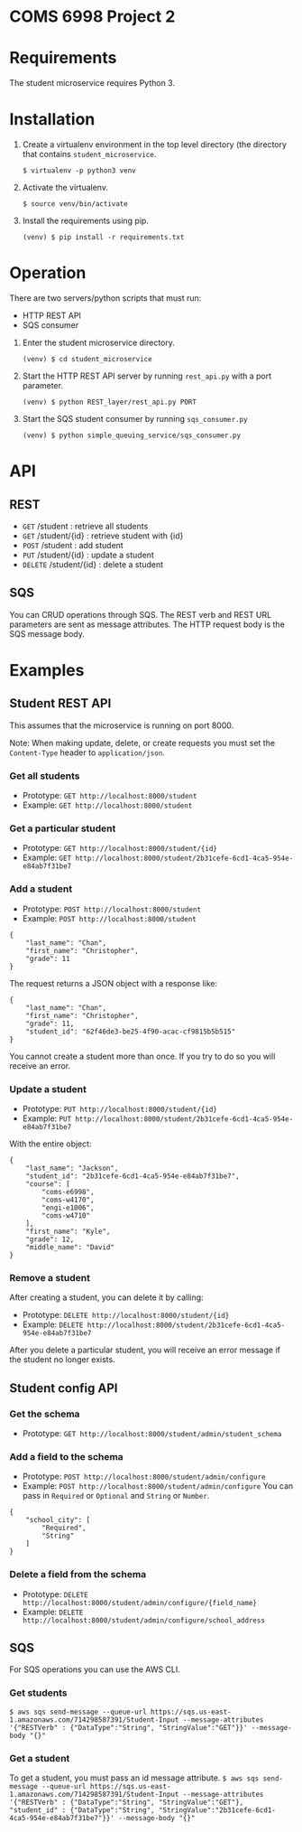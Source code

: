 # COMS 6998 Project 2

# Requirements
The student microservice requires Python 3.

# Installation
1. Create a virtualenv environment in the top level directory (the directory that contains `student_microservice`.

    `$ virtualenv -p python3 venv`
2. Activate the virtualenv.
    
    `$ source venv/bin/activate`
2. Install the requirements using pip.

    `(venv) $ pip install -r requirements.txt`

# Operation
There are two servers/python scripts that must run:
* HTTP REST API
* SQS consumer

1. Enter the student microservice directory.

    `(venv) $ cd student_microservice`
2. Start the HTTP REST API server by running `rest_api.py` with a port parameter.

    `(venv) $ python REST_layer/rest_api.py PORT`
3. Start the SQS student consumer by running `sqs_consumer.py`
 
    `(venv) $ python simple_queuing_service/sqs_consumer.py`

# API
## REST

* `GET` /student : retrieve all students
* `GET` /student/{id} : retrieve student with {id}
* `POST` /student : add student
* `PUT` /student/{id} : update a student
* `DELETE` /student/{id} : delete a student

## SQS
You can CRUD operations through SQS. The REST verb and REST URL parameters are sent as message attributes. The HTTP 
request body is the SQS message body.

# Examples

## Student REST API
This assumes that the microservice is running on port 8000.

Note: When making update, delete, or create requests you must set the `Content-Type` header to `application/json`.

### Get all students
* Prototype: `GET http://localhost:8000/student`
* Example: `GET http://localhost:8000/student`

### Get a particular student
* Prototype: `GET http://localhost:8000/student/{id}`
* Example: `GET http://localhost:8000/student/2b31cefe-6cd1-4ca5-954e-e84ab7f31be7`

### Add a student
* Prototype: `POST http://localhost:8000/student`
* Example: `POST http://localhost:8000/student`
```
{
    "last_name": "Chan",
    "first_name": "Christopher",
    "grade": 11
}
```

The request returns a JSON object with a response like:
```
{
    "last_name": "Chan",
    "first_name": "Christopher",
    "grade": 11,
    "student_id": "62f46de3-be25-4f90-acac-cf9815b5b515"
}
```

You cannot create a student more than once. If you try to do so you will receive an error.

### Update a student
* Prototype: `PUT http://localhost:8000/student/{id}`
* Example: `PUT http://localhost:8000/student/2b31cefe-6cd1-4ca5-954e-e84ab7f31be7`

With the entire object:
```
{
    "last_name": "Jackson",
    "student_id": "2b31cefe-6cd1-4ca5-954e-e84ab7f31be7",
    "course": [
        "coms-e6998",
        "coms-w4170",
        "engi-e1006",
        "coms-w4710"
    ],
    "first_name": "Kyle",
    "grade": 12,
    "middle_name": "David"
}
```

### Remove a student
After creating a student, you can delete it by calling:
* Prototype: `DELETE http://localhost:8000/student/{id}`
* Example: `DELETE http://localhost:8000/student/2b31cefe-6cd1-4ca5-954e-e84ab7f31be7`

After you delete a particular student, you will receive an error message if the student no longer exists.

## Student config API

### Get the schema
* Prototype: `GET http://localhost:8000/student/admin/student_schema`

### Add a field to the schema
* Prototype: `POST http://localhost:8000/student/admin/configure`
* Example: `POST http://localhost:8000/student/admin/configure`
You can pass in `Required` or `Optional` and `String` or `Number`.

```
{
    "school_city": [
        "Required",
        "String"
    ]
}
```

### Delete a field from the schema
* Prototype: `DELETE http://localhost:8000/student/admin/configure/{field_name}`
* Example: `DELETE http://localhost:8000/student/admin/configure/school_address`

## SQS
For SQS operations you can use the AWS CLI. 

### Get students
`$ aws sqs send-message --queue-url https://sqs.us-east-1.amazonaws.com/714298587391/Student-Input --message-attributes '{"RESTVerb" : {"DataType":"String", "StringValue":"GET"}}' --message-body "{}"`

### Get a student
To get a student, you must pass an id message attribute.
`$ aws sqs send-message --queue-url https://sqs.us-east-1.amazonaws.com/714298587391/Student-Input --message-attributes '{"RESTVerb" : {"DataType":"String", "StringValue":"GET"}, "student_id" : {"DataType":"String", "StringValue":"2b31cefe-6cd1-4ca5-954e-e84ab7f31be7"}}' --message-body "{}"`
